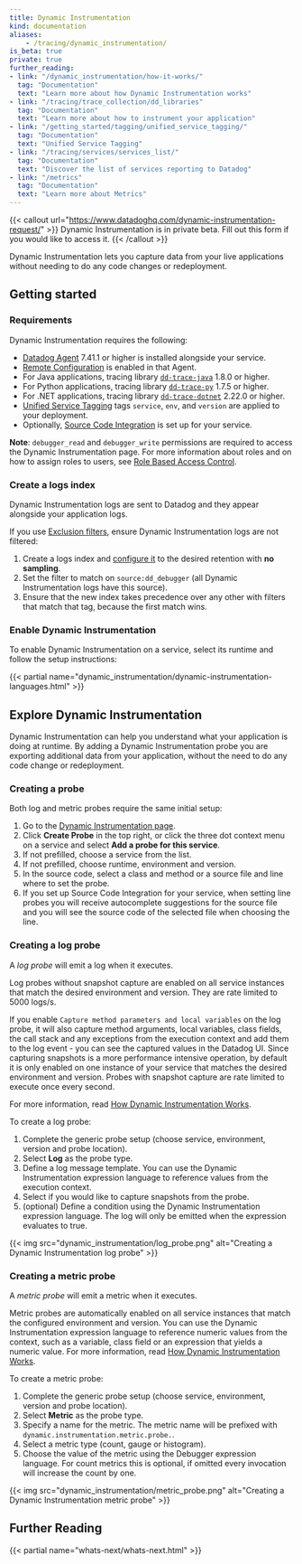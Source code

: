 ```yaml
---
title: Dynamic Instrumentation
kind: documentation
aliases:
    - /tracing/dynamic_instrumentation/
is_beta: true
private: true
further_reading:
- link: "/dynamic_instrumentation/how-it-works/"
  tag: "Documentation"
  text: "Learn more about how Dynamic Instrumentation works"
- link: "/tracing/trace_collection/dd_libraries"
  tag: "Documentation"
  text: "Learn more about how to instrument your application"
- link: "/getting_started/tagging/unified_service_tagging/"
  tag: "Documentation"
  text: "Unified Service Tagging"
- link: "/tracing/services/services_list/"
  tag: "Documentation"
  text: "Discover the list of services reporting to Datadog"
- link: "/metrics"
  tag: "Documentation"
  text: "Learn more about Metrics"
---
```


{{< callout url="https://www.datadoghq.com/dynamic-instrumentation-request/" >}}
  Dynamic Instrumentation is in private beta. Fill out this form if you would like to
  access it.
{{< /callout >}}

Dynamic Instrumentation lets you capture data from your live applications without needing to do any code changes or redeployment.

## Getting started

### Requirements
Dynamic Instrumentation requires the following:

- [Datadog Agent][1] 7.41.1 or higher is installed alongside your service.
- [Remote Configuration][2] is enabled in that Agent.
- For Java applications, tracing library [`dd-trace-java`][3] 1.8.0 or higher.
- For Python applications, tracing library [`dd-trace-py`][4] 1.7.5 or higher.
- For .NET applications, tracing library [`dd-trace-dotnet`][5] 2.22.0 or higher.
- [Unified Service Tagging][6] tags `service`, `env`, and `version` are applied to your deployment.
- Optionally, [Source Code Integration][7] is set up for your service.

**Note**: `debugger_read` and `debugger_write` permissions are required to access the Dynamic Instrumentation page. For more information about roles and on how to assign roles to users, see [Role Based Access Control][8].

### Create a logs index

Dynamic Instrumentation logs are sent to Datadog and they appear alongside your application logs.

If you use [Exclusion filters][9], ensure Dynamic Instrumentation logs are not filtered:

1. Create a logs index and [configure it][10] to the desired retention with **no sampling**.
2. Set the filter to match on `source:dd_debugger` (all Dynamic Instrumentation logs have this source).
3. Ensure that the new index takes precedence over any other with filters that match that tag, because the first match wins.

### Enable Dynamic Instrumentation

To enable Dynamic Instrumentation on a service, select its runtime and follow the setup instructions:

{{< partial name="dynamic_instrumentation/dynamic-instrumentation-languages.html" >}}

## Explore Dynamic Instrumentation

Dynamic Instrumentation can help you understand what your application is doing at runtime. By adding a Dynamic Instrumentation probe you are exporting additional data from your application, without the need to do any code change or redeployment.

### Creating a probe

Both log and metric probes require the same initial setup:

1. Go to the [Dynamic Instrumentation page][12].
1. Click **Create Probe** in the top right, or click the three dot context menu on a service and select **Add a probe for this service**.
1. If not prefilled, choose a service from the list.
1. If not prefilled, choose runtime, environment and version.
1. In the source code, select a class and method or a source file and line where to set the probe.
  1. If you set up Source Code Integration for your service, when setting line probes you will receive autocomplete suggestions for the source file and you will see the source code of the selected file when choosing the line.

### Creating a log probe

A *log probe* will emit a log when it executes.

Log probes without snapshot capture are enabled on all service instances that match the desired environment and version. They are rate limited to 5000 logs/s.

If you enable `Capture method parameters and local variables` on the log probe, it will also capture method arguments, local variables, class fields, the call stack and any exceptions from the execution context and add them to the log event - you can see the captured values in the Datadog UI. Since capturing snapshots is a more performance intensive operation, by default it is only enabled on one instance of your service that matches the desired environment and version. Probes with snapshot capture are rate limited to execute once every second.

For more information, read [How Dynamic Instrumentation Works][11].

To create a log probe:

1. Complete the generic probe setup (choose service, environment, version and probe location).
1. Select **Log** as the probe type.
1. Define a log message template. You can use the Dynamic Instrumentation expression language to reference values from the execution context.
1. Select if you would like to capture snapshots from the probe.
1. (optional) Define a condition using the Dynamic Instrumentation expression language. The log will only be emitted when the expression evaluates to true.

{{< img src="dynamic_instrumentation/log_probe.png" alt="Creating a Dynamic Instrumentation log probe" >}}

### Creating a metric probe

A *metric probe* will emit a metric when it executes.

Metric probes are automatically enabled on all service instances that match the configured environment and version.
You can use the Dynamic Instrumentation expression language to reference numeric values from the context, such as a variable, class field or an expression that yields a numeric value.
For more information, read [How Dynamic Instrumentation Works][11].

To create a metric probe:

1. Complete the generic probe setup (choose service, environment, version and probe location).
1. Select **Metric** as the probe type.
1. Specify a name for the metric. The metric name will be prefixed with `dynamic.instrumentation.metric.probe.`.
1. Select a metric type (count, gauge or histogram).
1. Choose the value of the metric using the Debugger expression language. For count metrics this is optional, if omitted every invocation will increase the count by one.

{{< img src="dynamic_instrumentation/metric_probe.png" alt="Creating a Dynamic Instrumentation metric probe" >}}

## Further Reading

{{< partial name="whats-next/whats-next.html" >}}

[1]: /agent/
[2]: /agent/guide/how_remote_config_works/
[3]: https://github.com/DataDog/dd-trace-java
[4]: https://github.com/DataDog/dd-trace-py
[5]: https://github.com/DataDog/dd-trace-dotnet
[6]: /getting_started/tagging/unified_service_tagging/
[7]: /integrations/guide/source-code-integration/
[8]: /account_management/rbac/permissions#apm
[9]: /logs/log_configuration/indexes/#exclusion-filters
[10]: /logs/log_configuration/indexes/#add-indexes
[11]: /dynamic_instrumentation/how-it-works/
[12]: https://app.datadoghq.com/dynamic-instrumentation
